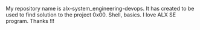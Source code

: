 My repository name is  alx-system_engineering-devops.
It has created to be used to find solution to the project 0x00. Shell, basics.
I love ALX SE program. Thanks !!!
